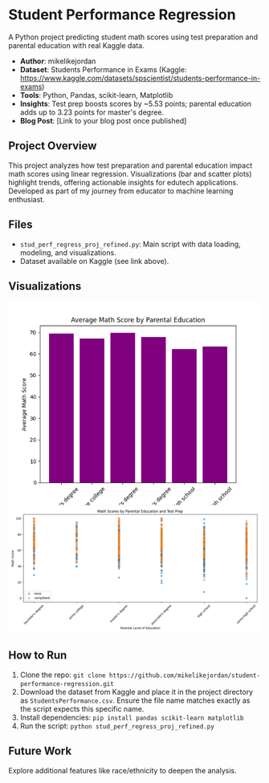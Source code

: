 # Student Performance Regression

A Python project predicting student math scores using test preparation and parental education with real Kaggle data.

- **Author**: mikelikejordan
- **Dataset**: Students Performance in Exams (Kaggle: https://www.kaggle.com/datasets/spscientist/students-performance-in-exams)
- **Tools**: Python, Pandas, scikit-learn, Matplotlib
- **Insights**: Test prep boosts scores by ~5.53 points; parental education adds up to 3.23 points for master's degree.
- **Blog Post**: [Link to your blog post once published]

## Project Overview
This project analyzes how test preparation and parental education impact math scores using linear regression. Visualizations (bar and scatter plots) highlight trends, offering actionable insights for edutech applications. Developed as part of my journey from educator to machine learning enthusiast.

## Files
- `stud_perf_regress_proj_refined.py`: Main script with data loading, modeling, and visualizations.
- Dataset available on Kaggle (see link above).

## Visualizations
![Bar Plot](bar_plot.png)
![Scatter Plot](scatter_plot.png)

## How to Run
1. Clone the repo: `git clone https://github.com/mikelikejordan/student-performance-regression.git`
2. Download the dataset from Kaggle and place it in the project directory as `StudentsPerformance.csv`. Ensure the file name matches exactly as the script expects this specific name.
3. Install dependencies: `pip install pandas scikit-learn matplotlib`
4. Run the script: `python stud_perf_regress_proj_refined.py`

## Future Work
Explore additional features like race/ethnicity to deepen the analysis.
